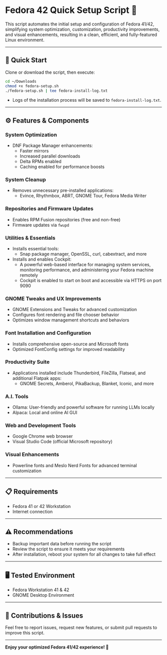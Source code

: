 # Fedora 42 Quick Setup Script 🚀

This script automates the initial setup and configuration of Fedora 41/42, simplifying system optimization, customization, productivity improvements, and visual enhancements, resulting in a clean, efficient, and fully-featured Linux environment.

---

## 🚩 Quick Start

Clone or download the script, then execute:

```bash
cd ~/Downloads  
chmod +x fedora-setup.sh  
./fedora-setup.sh | tee fedora-install-log.txt  
```

- Logs of the installation process will be saved to `fedora-install-log.txt`.

---

## ⚙️ Features & Components

### System Optimization
- DNF Package Manager enhancements:
  - Faster mirrors  
  - Increased parallel downloads  
  - Delta RPMs enabled  
  - Caching enabled for performance boosts

### System Cleanup
- Removes unnecessary pre-installed applications:
  - Evince, Rhythmbox, ABRT, GNOME Tour, Fedora Media Writer

### Repositories and Firmware Updates
- Enables RPM Fusion repositories (free and non-free)  
- Firmware updates via `fwupd`

### Utilities & Essentials
- Installs essential tools:
  - Snap package manager, OpenSSL, curl, cabextract, and more  
- Installs and enables Cockpit:
  - A powerful web-based interface for managing system services, monitoring performance, and administering your Fedora machine remotely  
  - Cockpit is enabled to start on boot and accessible via HTTPS on port 9090

### GNOME Tweaks and UX Improvements
- GNOME Extensions and Tweaks for advanced customization  
- Configures font rendering and file chooser behavior  
- Optimizes window management shortcuts and behaviors

### Font Installation and Configuration
- Installs comprehensive open-source and Microsoft fonts  
- Optimized FontConfig settings for improved readability

### Productivity Suite
- Applications installed include Thunderbird, FileZilla, Flatseal, and additional Flatpak apps:  
  - GNOME Secrets, Amberol, PikaBackup, Blanket, Iconic, and more

### A.I. Tools
- Ollama: User-friendly and powerful software for running LLMs locally  
- Alpaca: Local and online AI GUI

### Web and Development Tools
- Google Chrome web browser  
- Visual Studio Code (official Microsoft repository)

### Visual Enhancements
- Powerline fonts and Meslo Nerd Fonts for advanced terminal customization

---

## 📋 Requirements

- Fedora 41 or 42 Workstation  
- Internet connection

---

## ⚠️ Recommendations

- Backup important data before running the script  
- Review the script to ensure it meets your requirements  
- After installation, reboot your system for all changes to take full effect

---

## 🖥️ Tested Environment

- Fedora Workstation 41 & 42  
- GNOME Desktop Environment

---

## 🤝 Contributions & Issues

Feel free to report issues, request new features, or submit pull requests to improve this script.

---

**Enjoy your optimized Fedora 41/42 experience! 🎉**
